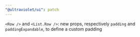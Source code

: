 ```yaml
---
"@ultraviolet/ui": patch
---
```


`<Row />` and `<List.Row />`: new props, respectively `padding` and `paddingExpandable`, to define a custom padding
